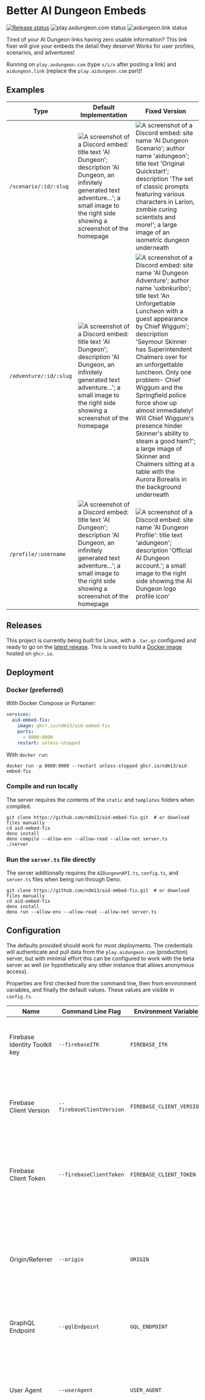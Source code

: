 # Better AI Dungeon Embeds
[![Release status](https://github.com/ndm13/aid-embed-fix/actions/workflows/release.yml/badge.svg)](https://github.com/ndm13/aid-embed-fix/actions/workflows/release.yml) ![play.axdungeon.com status](https://img.shields.io/website?url=https%3A%2F%2Fplay.axdungeon.com&label=play.axdungeon.com) ![aidungeon.link status](https://img.shields.io/website?url=https%3A%2F%2Faidungeon.link&label=aidungeon.link)

Tired of your AI Dungeon links having zero usable information? This link fixer will give your embeds the detail they
deserve! Works for user profiles, scenarios, and adventures!

Running on `play.axdungeon.com` (type `s/i/x` after posting a link) and `aidungeon.link` (replace the
`play.aidungeon.com` part)!

## Examples
| Type                   | Default Implementation                                                                                                                                                                                                            | Fixed Version                                                                                                                                                                                                                                                                                                                                                                                                                                                                                                                                                                                                    |
|------------------------|-----------------------------------------------------------------------------------------------------------------------------------------------------------------------------------------------------------------------------------|------------------------------------------------------------------------------------------------------------------------------------------------------------------------------------------------------------------------------------------------------------------------------------------------------------------------------------------------------------------------------------------------------------------------------------------------------------------------------------------------------------------------------------------------------------------------------------------------------------------|
| `/scenario/:id/:slug`  | ![A screenshot of a Discord embed: title text 'AI Dungeon'; description 'AI Dungeon, an infinitely generated text adventure...'; a small image to the right side showing a screenshot of the homepage](/screenshots/standard.png) | ![A screenshot of a Discord embed: site name 'AI Dungeon Scenario'; author name 'aidungeon'; title text 'Original Quickstart'; description 'The set of classic prompts featuring various characters in Larion, zombie curing scientists and more!'; a large image of an isometric dungeon underneath](/screenshots/original_quickstart.png)                                                                                                                                                                                                                                                                      |
| `/adventure/:id/:slug` | ![A screenshot of a Discord embed: title text 'AI Dungeon'; description 'AI Dungeon, an infinitely generated text adventure...'; a small image to the right side showing a screenshot of the homepage](/screenshots/standard.png) | ![A screenshot of a Discord embed: site name 'AI Dungeon Adventure'; author name 'uxbnkuribo'; title text 'An Unforgettable Luncheon with a guest appearance by Chief Wiggum'; description 'Seymour Skinner has Superintendent Chalmers over for an unforgettable luncheon. Only one problem- Chief Wiggum and the Springfield police force show up almost immediately! Will Chief Wiggum's presence hinder Skinner's ability to steam a good ham?'; a large image of Skinner and Chalmers sitting at a table with the Aurora Borealis in the background underneath](/screenshots/an_unforgettable_luncheon.png) |
| `/profile/:username`   | ![A screenshot of a Discord embed: title text 'AI Dungeon'; description 'AI Dungeon, an infinitely generated text adventure...'; a small image to the right side showing a screenshot of the homepage](/screenshots/standard.png) | ![A screenshot of a Discord embed: site name 'AI Dungeon Profile': title text 'aidungeon'; description 'Official AI Dungeon account.'; a small image to the right side showing the AI Dungeon logo profile icon'](/screenshots/aidungeon.png)                                                                                                                                                                                                                                                                                                                                                                    |

## Releases
This project is currently being built for Linux, with a `.tar.gz` configured and ready to go on the
[latest release](https://github.com/ndm13/aid-embed-fix/releases/latest). This is used to build a
[Docker image](https://github.com/ndm13/aid-embed-fix/pkgs/container/aid-embed-fix) hosted on `ghcr.io`.

## Deployment
### Docker (preferred)
With Docker Compose or Portainer:
```yml
services:
  aid-embed-fix:
    image: ghcr.io/ndm13/aid-embed-fix
    ports:
      - 8000:8000
    restart: unless-stopped
```
With `docker run`:
```shell
docker run -p 8000:8000 --restart unless-stopped ghcr.io/ndm13/aid-embed-fix
```

### Compile and run locally
The server requires the contents of the `static` and `templates` folders when compiled.
```shell
git clone https://github.com/ndm13/aid-embed-fix.git  # or download files manually
cd aid-embed-fix
deno install
deno compile --allow-env --allow-read --allow-net server.ts
./server
```

### Run the `server.ts` file directly
The server additionally requires the `AIDungeonAPI.ts`, `config.ts`, and `server.ts` files when being run through Deno.
```shell
git clone https://github.com/ndm13/aid-embed-fix.git  # or download files manually
cd aid-embed-fix
deno install
deno run --allow-env --allow-read --allow-net server.ts
```

## Configuration
The defaults provided should work for most deployments. The credentials will authenticate and pull data from the
`play.aidungeon.com` (production) server, but with minimal effort this can be configured to work with the beta server
as well (or hypothetically any other instance that allows anonymous access).

Properties are first checked from the command line, then from environment variables, and finally the default values.
These values are visible in `config.ts`.

| Name                          | Command Line Flag         | Environment Variable      | Description                                                                                                                                                                                                                       |
|-------------------------------|---------------------------|---------------------------|-----------------------------------------------------------------------------------------------------------------------------------------------------------------------------------------------------------------------------------|
| Firebase Identity Toolkit key | `--firebaseITK`           | `FIREBASE_ITK`            | This is passed as the `key=` parameter for Firebase auth requests.                                                                                                                                                                |
| Firebase Client Version       | `--firebaseClientVersion` | `FIREBASE_CLIENT_VERSION` | This is passed as the `X-Client-Version` header for Firebase auth requests.                                                                                                                                                       |
| Firebase Client Token         | `--firebaseClientToken`   | `FIREBASE_CLIENT_TOKEN`   | This is passed as the `X-Firebase-Client` header for Firebase auth requests.                                                                                                                                                      |
| Origin/Referrer               | `--origin`                | `ORIGIN`                  | This is used as the origin for all Firebase requests, the referrer for all GraphQL requests, and the hostname for all redirects.                                                                                                  |
| GraphQL Endpoint              | `--gqlEndpoint`           | `GQL_ENDPOINT`            | This is the endpoint for all GraphQL queries.                                                                                                                                                                                     |
| User Agent                    | `--userAgent`             | `USER_AGENT`              | This is the user agent that will be used for all requests. Docker images will assign the correct version number on build.                                                                                                         |
| OEmbed Protocol               | `--oembedProtocol`        | `OEMBED_PROTOCOL`         | When running behind some reverse proxies, protocol detection can return an http link instead of https. This ensures that the links to oembed.json use the correct protocol. **Change this to http if serving the app over http.** |
| Listening Interface           | `--listen`                | `LISTEN`                  | The interface to use for incoming requests.                                                                                                                                                                                       |

Note that when changing environments, you will likely need different Firebase credentials (ITK and Token) as each
instance authenticates as a separate app. Each environment also uses a separate GraphQL endpoint.

## Technical Details
There are two core components to the project: the [AI Dungeon API](/AIDungeonAPI.ts) and an 
[Oak middleware webserver](/server.ts) (plus a global [config file](/config.ts) to tie it all together).

THe AI Dungeon API was reverse engineered from authentication/GraphQL queries on `play.aidungeon.com`. These queries
have been stripped to retrieve a minimal amount of information - much less than a typical page load. Firebase sessions
are reduced by keeping an anonymous session active during high use times and letting it expire/creating a new one
during off-peak hours. The design is otherwise completely stateless: no persistent storage, easy scalability.

Requests are redirected to the origin site when possible. When a page is requested by a non-Discord user agent, a 301
redirect is issued (this behavior can be bypassed by adding `no_ua` as a query parameter, if testing another platform).
If the page *is* loaded by a browser, a JavaScript redirect will take place immediately, with history replacement. And
if for some reason all logic fails and the user sees the page we present to Discord, it still looks nice enough.

## For Contributors
My biggest blind spot is testing. Discord is a big community for AI Dungeon, but I'm sure there are other platforms
where links are shared with subpar embeds. Please go ahead and test them (with `?no_ua` on the end) and let me know if
they work well or need additional properties. I'm open for pull requests too, if anyone wants to put in some work!